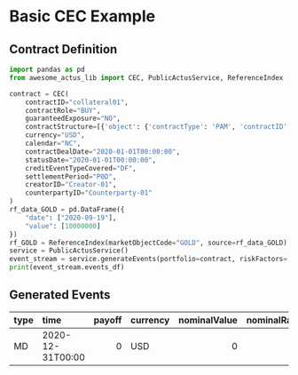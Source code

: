 # Basic CEC Example

## Contract Definition
```python
import pandas as pd
from awesome_actus_lib import CEC, PublicActusService, ReferenceIndex

contract = CEC(
    contractID="collateral01",
    contractRole="BUY",
    guaranteedExposure="NO",
    contractStructure=[{'object': {'contractType': 'PAM', 'contractID': 'US91282XYZ01', 'statusDate': '2020-01-01T00:00:00', 'contractDealDate': '2020-01-01T00:00:00', 'currency': 'USD', 'notionalPrincipal': '1000000', 'initialExchangeDate': '2020-01-02T00:00:00', 'maturityDate': '2020-12-31T00:00:00', 'nominalInterestRate': '0.03', 'cycleAnchorDateOfInterestPayment': '2020-02-01T00:00:00', 'cycleOfInterestPayment': 'P1ML0', 'dayCountConvention': 'A365', 'endOfMonthConvention': 'SD', 'contractRole': 'RPA'}, 'referenceType': 'CNT', 'referenceRole': 'COVE'}, {'object': {'contractType': 'COM', 'contractID': 'GOLD01X12DF3VW', 'statusDate': '2020-01-01T00:00:00', 'contractDealDate': '2020-01-01T00:00:00', 'currency': 'USD', 'contractRole': 'RPA', 'creatorId': 'PartyXYZ', 'marketObjectCode': 'GOLD', 'quantity': '1', 'unit': 'ONC'}, 'referenceType': 'CNT', 'referenceRole': 'COVI'}],
    currency="USD",
    calendar="NC",
    contractDealDate="2020-01-01T00:00:00",
    statusDate="2020-01-01T00:00:00",
    creditEventTypeCovered="DF",
    settlementPeriod="P0D",
    creatorID="Creator-01",
    counterpartyID="Counterparty-01"
)
rf_data_GOLD = pd.DataFrame({
    "date": ["2020-09-19"],
    "value": [10000000]
})
rf_GOLD = ReferenceIndex(marketObjectCode="GOLD", source=rf_data_GOLD)
service = PublicActusService()
event_stream = service.generateEvents(portfolio=contract, riskFactors=[rf_GOLD])
print(event_stream.events_df)

```

## Generated Events
| type   | time             |   payoff | currency   |   nominalValue |   nominalRate |   nominalAccrued | contractId   |
|:-------|:-----------------|---------:|:-----------|---------------:|--------------:|-----------------:|:-------------|
| MD     | 2020-12-31T00:00 |        0 | USD        |              0 |             0 |                0 | collateral01 |
